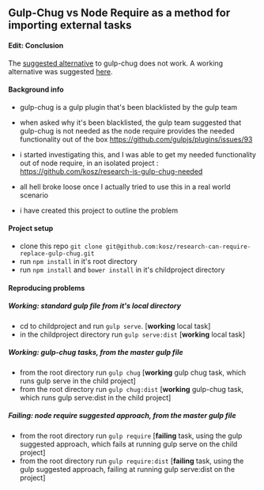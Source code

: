 ## Gulp-Chug vs Node Require as a method for importing external tasks

#### Edit: Conclusion

The [suggested alternative](https://github.com/gulpjs/plugins/blob/master/src/blackList.json#L100) to gulp-chug does not work. A working alternative was suggested [here](https://github.com/gulpjs/gulp/issues/919).


#### Background info 

- gulp-chug is a gulp plugin that's been blacklisted by the gulp team
- when asked why it's been blacklisted, the gulp team suggested that gulp-chug is not needed as the node require provides the needed functionality out of the box https://github.com/gulpjs/plugins/issues/93
- i started investigating this, and I was able to get my needed functionality out of node require, in an isolated project : https://github.com/kosz/research-is-gulp-chug-needed
- all hell broke loose once I actually tried to use this in a real world scenario 

- i have created this project to outline the problem

#### Project setup 

- clone this repo `git clone git@github.com:kosz/research-can-require-replace-gulp-chug.git`
- run `npm install` in it's root directory
- run `npm install` and `bower install` in it's childproject directory 

#### Reproducing problems

##### Working: standard gulp file from it's local directory
- cd to childproject and run `gulp serve`. [**working** local task]
- in the childproject directory run `gulp serve:dist` [**working** local task]

##### Working: gulp-chug tasks, from the master gulp file
- from the root directory run `gulp chug` [**working** gulp chug task, which runs gulp serve in the child project]
- from the root directory run `gulp chug:dist` [**working** gulp-chug task, which runs gulp serve:dist in the child project]

##### Failing: node require suggested approach, from the master gulp file
- from the root directory run `gulp require` [**failing** task, using the gulp suggested approach, which fails at running gulp serve on the child project]
- from the root directory run `gulp require:dist` [**failing** task, using the gulp suggested approach, failing at running gulp serve:dist on the project] 
